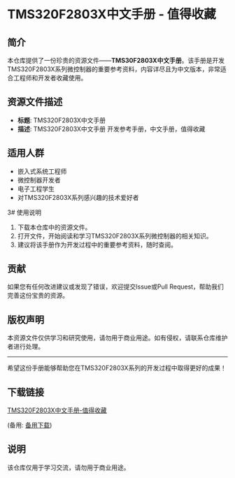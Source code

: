 # TMS320F2803X中文手册 - 值得收藏

## 简介

本仓库提供了一份珍贵的资源文件——**TMS30F2803X中文手册**。该手册是开发TMS320F2803X系列微控制器的重要参考资料，内容详尽且为中文版本，非常适合工程师和开发者收藏使用。

## 资源文件描述

- **标题**: TMS320F2803X中文手册
- **描述**: TMS320F2803X中文手册 开发参考手册，中文手册，值得收藏

## 适用人群

- 嵌入式系统工程师
- 微控制器开发者
- 电子工程学生
- 对TMS320F2803X系列感兴趣的技术爱好者

3# 使用说明

1. 下载本仓库中的资源文件。
2. 打开文件，开始阅读和学习TMS320F2803X系列微控制器的相关知识。
3. 建议将该手册作为开发过程中的重要参考资料，随时查阅。

## 贡献

如果您有任何改进建议或发现了错误，欢迎提交Issue或Pull Request，帮助我们完善这份宝贵的资源。

## 版权声明

本资源文件仅供学习和研究使用，请勿用于商业用途。如有侵权，请联系仓库维护者进行处理。

---

希望这份手册能够帮助您在TMS320F2803X系列的开发过程中取得更好的成果！

## 下载链接
[TMS320F2803X中文手册-值得收藏](https://pan.quark.cn/s/cd95e1bdf739) 

(备用: [备用下载](https://pan.baidu.com/s/1w37chXTH2TjAUsnecJhW2g?pwd=1234))

## 说明

该仓库仅用于学习交流，请勿用于商业用途。
